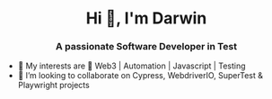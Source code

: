 <h1 align="center">Hi 👋, I'm Darwin</h1>
<h3 align="center">A passionate Software Developer in Test</h3>

- 🔭 My interests are 👀 Web3 | Automation | Javascript | Testing 
- 👯 I’m looking to collaborate on Cypress, WebdriverIO, SuperTest & Playwright projects

<!---
tux7P/tux7P is a ✨ special ✨ repository because its `README.md` (this file) appears on your GitHub profile.
You can click the Preview link to take a look at your changes.
--->
